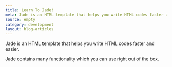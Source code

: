 ```yaml
---
title: Learn To Jade!
meta: Jade is an HTML template that helps you write HTML codes faster and easier.
source: empty
category: development
layout: blog-articles
---
```



Jade is an HTML template that helps you write HTML codes faster and easier.

Jade contains many functionality which you can use right out of the box.